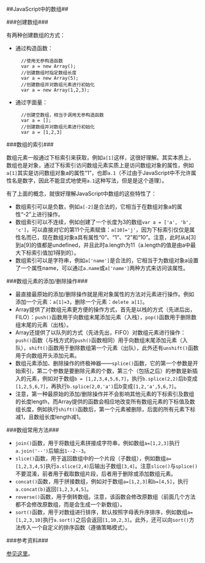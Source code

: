 ##JavaScript中的数组##

###创建数组###

有两种创建数组的方式：

- 通过构造函数：
		
		//使用无参构造函数
    	var a = new Array();
		//创建数组时指定数组长度
		var a = new Array(5);
		//创建数组并对数组元素进行初始化
		var a = new Array(1,2,3);

- 通过字面量：

		//创建空数组，相当于调用无参构造函数
		var a = [];
		//创建数组并对数组元素进行初始化
		var a = [1,2,3]

###数组的索引###

数组元素一般通过下标索引来获取，例如`a[1]`这样，这很好理解。其实本质上，数组也是对象，通过下标索引访问数组元素实质上是访问数组对象的属性，例如`a[1]`其实是访问数组对象a的属性“1”，也即`a.1`（不过由于JavaScript中不允许属性名是数字，因此不能显式地使用`a.1`这种写法，但是是这个道理）。

有了上面的概念，就很好理解JavaScript中数组的这些特性了：

- 数组索引可以是负数，例如`a[-2]`是合法的，它相当于在数组对象a的属性“-2”上进行操作。
- 数组索引可以不连续，例如创建了一个长度为3的数组`var a = ['a', 'b', 'c']`，可以直接对它的第11个元素赋值：`a[10]='j'`，因为下标索引仅仅是属性名而已，现在数组对象a具有属性“0”、“1”、“2”和“10”。注意，此时从a[3]到a[9]的值都是undefined，并且此时a.length为11（a.length的值是由a中最大下标索引值加1得到的）。
- 数组索引可以是字符串，例如`a['name']`是合法的，它相当于为数组对象a设置了一个属性name，可以通过`a.name`或`a['name']`两种方式来访问该属性。

###数组元素的添加/删除操作###

- 最直接最原始的添加/删除操作就是用对象属性的方法对元素进行操作。例如添加一个元素：`a[1]=3`，删除一个元素：`delete a[1]`。
- Array提供了对数组元素更方便的操作方式，首先是以栈的方式（先进后出，FILO）：`push()`函数用于向数组末尾添加元素（入栈），`pop()`函数用于删除数组末尾的元素（出栈）。
- Array还提供了以队列的方式（先进先出，FIFO）对数组元素进行操作：`push()`函数（与栈方式的`push()`函数相同）用于向数组末尾添加元素（入队），`shift()`函数用于删除数组第一个元素（出队），此外还有`unshift()`函数用于向数组开头添加元素。
- 数组元素添加、删除操作的终极神器——`splice()`函数，它的第一个参数是开始索引，第二个参数是要删除元素的个数，第三个（包括之后）的参数是新插入的元素，例如对于数组`b = [1,2,3,4,5,6,7]`，执行`b.splice(2,2)`后b变成`[1,2,5,6,7]`，再执行`b.splice(2,0,'a')`后b变成`[1,2,'a',5,6,7]`。
- 注意，第一种最原始的添加/删除操作并不会影响其他元素的下标索引及数组的长度length，而Array提供的函数会相应地改变所有数组元素的下标值及数组长度，例如执行`shift()`函数后，第一个元素被删除，后面的所有元素下标减1，且数组长度length减1。

###数组常用方法###

- `join()`函数，用于将数组元素拼接成字符串，例如数组`a=[1,2,3]`执行`a.join('--')`后输出`1--2--3`。
- `slice()`函数，用于返回数组中的一个片段（子数组），例如数组`a=[1,2,3,4,5]`执行`a.slice(2,4)`后输出子数组`[3,4]`。注意`slice()`与`splice()`不要混淆，前者用于截取数组片段，后者用于删除或添加数组元素。
- `concat()`函数，用于拼接数组，例如对于数组`a=[1,2,3]`和`b=[4,5]`，执行`a.concat(b)`返回`[1,2,3,4,5]`。
- `reverse()`函数，用于倒转数组。注意，该函数会修改原数组（前面几个方法都不会修改原数组，而是会生成一个新数组）。
- `sort()`函数，用于对数组进行排序，默认按照字母表升序排序，例如数组`a=[1,2,3,10]`执行`a.sort()`之后会返回`[1,10,2,3]`。此外，还可以向`sort()`方法传入一个自定义的排序函数（遵循策略模式）。

###参考资料###

[参见这里](http://www.cnblogs.com/dolphinX/p/3353590.html)。